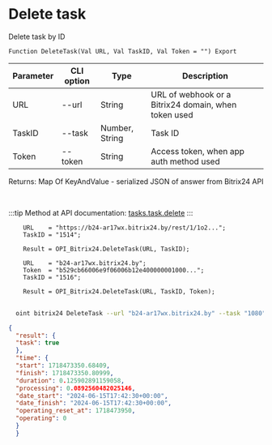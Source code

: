 ﻿---
sidebar_position: 5
---

# Delete task
 Delete task by ID



`Function DeleteTask(Val URL, Val TaskID, Val Token = "") Export`

  | Parameter | CLI option | Type | Description |
  |-|-|-|-|
  | URL | --url | String | URL of webhook or a Bitrix24 domain, when token used |
  | TaskID | --task | Number, String | Task ID |
  | Token | --token | String | Access token, when app auth method used |

  
  Returns:  Map Of KeyAndValue - serialized JSON of answer from Bitrix24 API

<br/>

:::tip
Method at API documentation: [tasks.task.delete](https://dev.1c-bitrix.ru/rest_help/tasks/task/tasks/tasks_task_delete.php)
:::
<br/>


```bsl title="Code example"
    URL    = "https://b24-ar17wx.bitrix24.by/rest/1/1o2...";
    TaskID = "1514";

    Result = OPI_Bitrix24.DeleteTask(URL, TaskID);

    URL    = "b24-ar17wx.bitrix24.by";
    Token  = "b529cb66006e9f06006b12e400000001000...";
    TaskID = "1516";

    Result = OPI_Bitrix24.DeleteTask(URL, TaskID, Token);
```



```sh title="CLI command example"
    
  oint bitrix24 DeleteTask --url "b24-ar17wx.bitrix24.by" --task "1080" --token "fe3fa966006e9f06006b12e400000001000..."

```

```json title="Result"
{
  "result": {
  "task": true
  },
  "time": {
  "start": 1718473350.68409,
  "finish": 1718473350.80999,
  "duration": 0.125902891159058,
  "processing": 0.0892560482025146,
  "date_start": "2024-06-15T17:42:30+00:00",
  "date_finish": "2024-06-15T17:42:30+00:00",
  "operating_reset_at": 1718473950,
  "operating": 0
  }
  }
```
